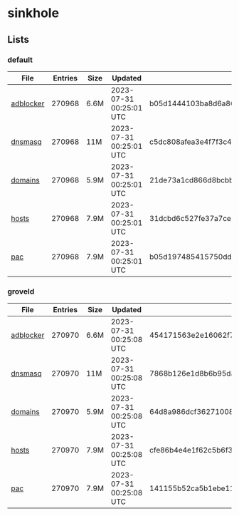 # sinkhole

## Lists

### default

|File|Entries|Size|Updated|Hash|
|-|-|-|-|-|
|[adblocker](https://raw.githubusercontent.com/groveld/sinkhole/lists/default/adblocker.txt)|270968|6.6M|2023-07-31 00:25:01 UTC|b05d1444103ba8d6a86e5b4cdcbe0c98a6f043f4246ed796e689b9695b38d486|
|[dnsmasq](https://raw.githubusercontent.com/groveld/sinkhole/lists/default/dnsmasq.txt)|270968|11M|2023-07-31 00:25:01 UTC|c5dc808afea3e4f7f3c468c8d185bdae3f29db602f86bec1b15b55d835b7c653|
|[domains](https://raw.githubusercontent.com/groveld/sinkhole/lists/default/domains.txt)|270968|5.9M|2023-07-31 00:25:01 UTC|21de73a1cd866d8bcbb69928d0325a82dc08096418cfaccbbdf7e99f29171c83|
|[hosts](https://raw.githubusercontent.com/groveld/sinkhole/lists/default/hosts.txt)|270968|7.9M|2023-07-31 00:25:01 UTC|31dcbd6c527fe37a7ce86febba736ef718b854d6a816985b6f05e42410f5af4a|
|[pac](https://raw.githubusercontent.com/groveld/sinkhole/lists/default/pac.txt)|270968|7.9M|2023-07-31 00:25:01 UTC|b05d197485415750dd76d4eda5bd5ba40ad2c298533494faf4b864ebcbedfa17|

### groveld

|File|Entries|Size|Updated|Hash|
|-|-|-|-|-|
|[adblocker](https://raw.githubusercontent.com/groveld/sinkhole/lists/groveld/adblocker.txt)|270970|6.6M|2023-07-31 00:25:08 UTC|454171563e2e16062f741b148b9a2a08d569f539bea86be1b2493cd3ea8b84a5|
|[dnsmasq](https://raw.githubusercontent.com/groveld/sinkhole/lists/groveld/dnsmasq.txt)|270970|11M|2023-07-31 00:25:08 UTC|7868b126e1d8b6b95da5ee753758762628e322f2d0aa6aa75e44703030465772|
|[domains](https://raw.githubusercontent.com/groveld/sinkhole/lists/groveld/domains.txt)|270970|5.9M|2023-07-31 00:25:08 UTC|64d8a986dcf362710083666ca93c2deb8f008e651ef1310ed947bdf57c3a92e3|
|[hosts](https://raw.githubusercontent.com/groveld/sinkhole/lists/groveld/hosts.txt)|270970|7.9M|2023-07-31 00:25:08 UTC|cfe86b4e4e1f62c5b6f30d3a82cf6c6f65e3cbdc94bb1206007edf109bfb7755|
|[pac](https://raw.githubusercontent.com/groveld/sinkhole/lists/groveld/pac.txt)|270970|7.9M|2023-07-31 00:25:08 UTC|141155b52ca5b1ebe11370709802ad990cd514820f3c787aa0397501c5fc284f|
